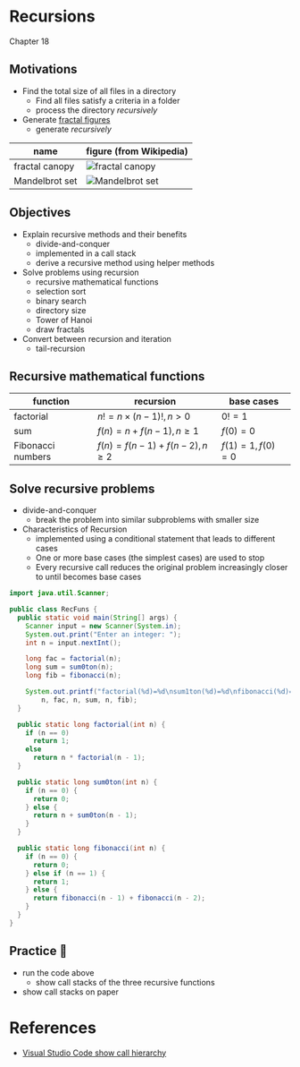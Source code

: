 # Recursions
Chapter 18


Motivations
---
- Find the total size of all files in a directory
  - Find all files satisfy a criteria in a folder
  - process the directory *recursively*
- Generate [fractal figures](https://en.wikipedia.org/wiki/Fractal)
  - generate *recursively*

| name |  figure (from Wikipedia) |
| ---- |  ------ |
| fractal canopy | ![fractal canopy](https://upload.wikimedia.org/wikipedia/commons/a/af/Simple_Fractals.png) |
| Mandelbrot set | ![Mandelbrot set](https://upload.wikimedia.org/wikipedia/commons/b/b3/Mandel_zoom_07_satellite.jpg) |


Objectives
---
- Explain recursive methods and their benefits
  - divide-and-conquer
  - implemented in a call stack
  - derive a recursive method using helper methods
- Solve problems using recursion
  - recursive mathematical functions
  - selection sort
  - binary search
  - directory size
  - Tower of Hanoi
  - draw fractals
- Convert between recursion and iteration
  - tail-recursion


Recursive mathematical functions
---

| function | recursion | base cases |
| --- | --- | --- |
| factorial | $n! = n\times (n-1)!, n>0$ | $0!=1$ |
| sum | $f(n)=n+f(n-1), n\ge 1$  | $f(0)=0$ |
| Fibonacci numbers| $f(n) = f(n-1) + f(n-2), n\ge2$ | $f(1)=1, f(0)=0$ |



Solve recursive problems
---
- divide-and-conquer
  - break the problem into similar subproblems with smaller size
- Characteristics of Recursion
  - implemented using a conditional statement that leads to different cases
  - One or more base cases (the simplest cases) are used to stop
  - Every recursive call reduces the original problem increasingly closer to until becomes base cases

```java
import java.util.Scanner;

public class RecFuns {
  public static void main(String[] args) {
    Scanner input = new Scanner(System.in);
    System.out.print("Enter an integer: ");
    int n = input.nextInt();

    long fac = factorial(n);
    long sum = sum0ton(n);
    long fib = fibonacci(n);

    System.out.printf("factorial(%d)=%d\nsum1ton(%d)=%d\nfibonacci(%d)=%d\n",
        n, fac, n, sum, n, fib);
  }

  public static long factorial(int n) {
    if (n == 0)
      return 1;
    else
      return n * factorial(n - 1);
  }

  public static long sum0ton(int n) {
    if (n == 0) {
      return 0;
    } else {
      return n + sum0ton(n - 1);
    }
  }

  public static long fibonacci(int n) {
    if (n == 0) {
      return 0;
    } else if (n == 1) {
      return 1;
    } else {
      return fibonacci(n - 1) + fibonacci(n - 2);
    }
  }
}
```

Practice 📝
---
- run the code above
  - show call stacks of the three recursive functions
- show call stacks on paper



# References
- [Visual Studio Code show call hierarchy](https://stackoverflow.com/questions/49197137/visual-studio-code-show-call-hierarchy)